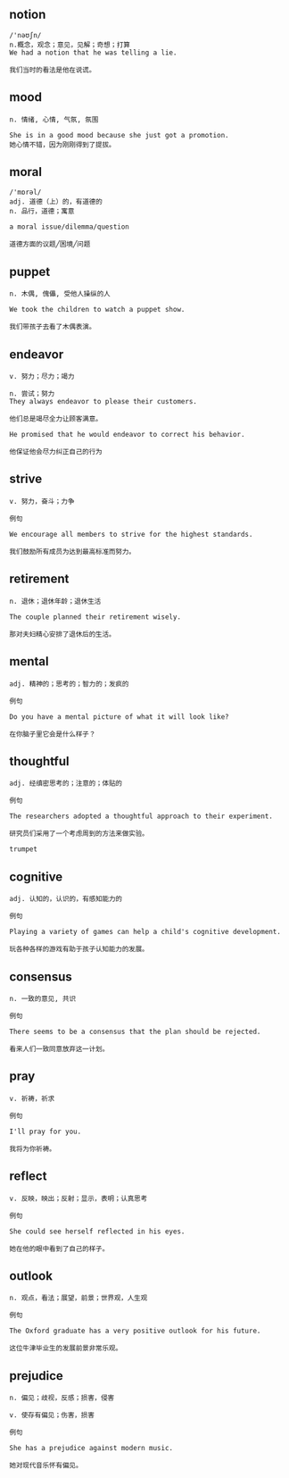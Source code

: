 ## notion
```
/'nəʊʃn/
n.概念，观念；意见，见解；奇想；打算
We had a notion that he was telling a lie.

我们当时的看法是他在说谎。
```

## mood
```
n. 情绪, 心情, 气氛, 氛围

She is in a good mood because she just got a promotion.
她心情不错，因为刚刚得到了提拔。
```

## moral
```
/'mɒrəl/
adj. 道德（上）的，有道德的
n. 品行，道德；寓意

a moral issue/dilemma/question

道德方面的议题╱困境╱问题
```
## puppet
```
n. 木偶, 傀儡, 受他人操纵的人

We took the children to watch a puppet show.

我们带孩子去看了木偶表演。
```
## endeavor
```
v. 努力；尽力；竭力

n. 尝试；努力
They always endeavor to please their customers.

他们总是竭尽全力让顾客满意。

He promised that he would endeavor to correct his behavior.

他保证他会尽力纠正自己的行为
```
## strive
```
v. 努力，奋斗；力争

例句

We encourage all members to strive for the highest standards.

我们鼓励所有成员为达到最高标准而努力。
```
## retirement
```
n. 退休；退休年龄；退休生活

The couple planned their retirement wisely.

那对夫妇精心安排了退休后的生活。
```

## mental
```
adj. 精神的；思考的；智力的；发疯的

例句

Do you have a mental picture of what it will look like?

在你脑子里它会是什么样子？
```
## thoughtful
```
adj. 经缜密思考的；注意的；体贴的

例句

The researchers adopted a thoughtful approach to their experiment.

研究员们采用了一个考虑周到的方法来做实验。

trumpet
```
## cognitive
```
adj. 认知的，认识的，有感知能力的

例句

Playing a variety of games can help a child's cognitive development.

玩各种各样的游戏有助于孩子认知能力的发展。
```
## consensus
```
n. 一致的意见, 共识

例句

There seems to be a consensus that the plan should be rejected.

看来人们一致同意放弃这一计划。
```
## pray
```
v. 祈祷，祈求

例句

I'll pray for you.

我将为你祈祷。
```
## reflect
```
v. 反映，映出；反射；显示，表明；认真思考

例句

She could see herself reflected in his eyes.

她在他的眼中看到了自己的样子。
```
## outlook
```
n. 观点，看法；展望，前景；世界观，人生观

例句

The Oxford graduate has a very positive outlook for his future.

这位牛津毕业生的发展前景非常乐观。
```
## prejudice
```
n. 偏见；歧视，反感；损害，侵害

v. 使存有偏见；伤害，损害

例句

She has a prejudice against modern music.

她对现代音乐怀有偏见。
```